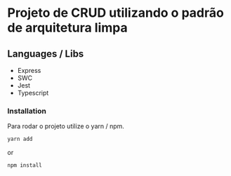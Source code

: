 # Projeto de CRUD utilizando o padrão de arquitetura limpa

## Languages / Libs

- Express
- SWC
- Jest
- Typescript

### Installation

Para rodar o projeto utilize o yarn / npm.

```bash
yarn add
```

or

```bash
npm install 
```
